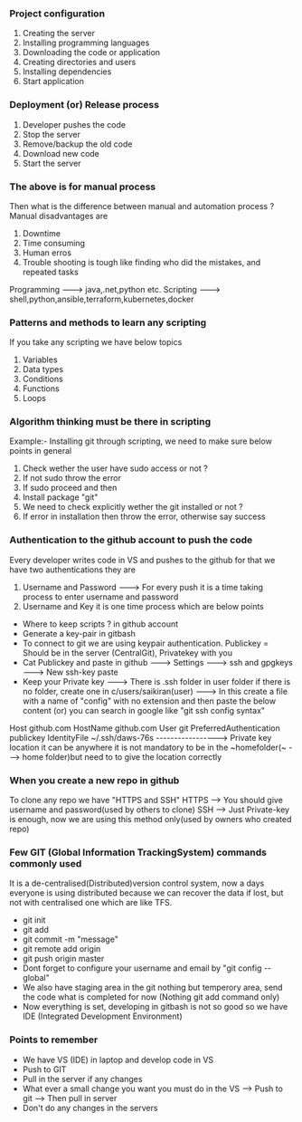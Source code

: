 ### Project configuration
1. Creating the server
2. Installing programming languages
3. Downloading the code or application
4. Creating directories and users
5. Installing dependencies
6. Start application

### Deployment (or) Release process
1. Developer pushes the code
2. Stop the server
3. Remove/backup the old code
4. Download new code
5. Start the server

### The above is for manual process 
Then what is the difference between manual and automation process ? Manual disadvantages are
1. Downtime
2. Time consuming
3. Human erros 
4. Trouble shooting is tough like finding who did the mistakes, and repeated tasks

Programming ---> java,.net,python etc.
Scripting ---> shell,python,ansible,terraform,kubernetes,docker

### Patterns and methods to learn any scripting
If you take any scripting we have below topics
1. Variables
2. Data types
3. Conditions
4. Functions
5. Loops

### Algorithm thinking must be there in scripting
Example:- Installing git through scripting, we need to make sure below points in general
1. Check wether the user have sudo access or not ?
2. If not sudo throw the error
3. If sudo proceed and then
4. Install package "git"
5. We need to check explicitly wether the git installed or not ?
6. If error in installation then throw the error, otherwise say success

### Authentication to the github account to push the code
Every developer writes code in VS and pushes to the github for that we have two authentications they are
1. Username and Password ---> For every push it is a time taking process to enter username and password
2. Username and Key it is one time process which are below points

- Where to keep scripts ? in github account
- Generate a key-pair in gitbash
- To connect to git we are using keypair authentication. 
  Publickey = Should be in the server (CentralGit), Privatekey with you
- Cat Publickey and paste in github ---> Settings ---> ssh and gpgkeys ---> New ssh-key paste
- Keep your Private key ---> There is .ssh folder in user folder if there is no folder, create one 
  in c/users/saikiran(user) ---> In this create a file with a name of "config" with no extension 
  and then paste the below content (or) you can search in google like "git ssh config syntax"

Host github.com
  HostName github.com
  User git
  PreferredAuthentication publickey
  IdentityFile ~/.ssh/daws-76s -----------------> Private key location it can be anywhere it 
                                                  is not mandatory to be in the 
                                                  ~homefolder(~ ---> home folder)but need to
                                                  to give the location correctly

### When you create a new repo in github
To clone any repo we have "HTTPS and SSH"
HTTPS --> You should give username and password(used by others to clone)
SSH --> Just Private-key is enough, now we are using this method only(used by owners who created repo)

### Few GIT (Global Information TrackingSystem) commands commonly used
It is a de-centralised(Distributed)version control system, now a days everyone is using distributed 
because we can recover the data if lost, but not with centralised one which are like TFS.
- git init
- git add
- git commit -m "message"
- git remote add origin 
- git push origin master
- Dont forget to configure your username and email by "git config --global"
- We also have staging area in the git nothing but temperory area, send the code what is completed 
  for now (Nothing git add command only)
- Now everything is set, developing in gitbash is not so good so we have IDE (Integrated Development 
  Environment)

### Points to remember
- We have VS (IDE) in laptop and develop code in VS
- Push to GIT
- Pull in the server if any changes
- What ever a small change you want you must do in the VS --> Push to git --> Then pull in server
- Don't do any changes in the servers
